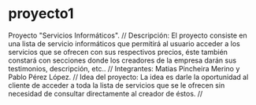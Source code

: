 # proyecto1
Proyecto "Servicios Informáticos". //
Descripción: El proyecto consiste en una lista de servicio informáticos que permitirá al usuario acceder a los servicios que se ofrecen con sus respectivos precios, éste también constará con secciones donde los creadores de la empresa darán sus testimonios, descripción, etc.. //
Integrantes: Matias Pincheira Merino y Pablo Pérez López. //
Idea del proyecto: La idea es darle la oportunidad al cliente de acceder a toda la lista de servicios que se le ofrecen sin necesidad de consultar directamente al creador de éstos. //
